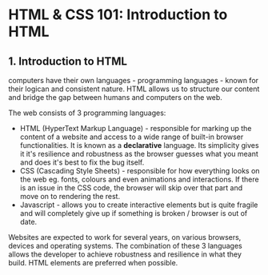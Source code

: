 # HTML & CSS 101: Introduction to HTML

## 1. Introduction to HTML

computers have their own languages - programming languages - known for their logican and consistent nature. 
HTML allows us to structure our content and bridge the gap between humans and computers on the web.

The web consists of 3 programming languages:
- HTML (HyperText Markup Language) - responsible for marking up the content of a website and access to a wide range of built-in browser functionalities. It is known as a **declarative** language. Its simplicity gives it it's resilience and robustness as the browser guesses what you meant and does it's best to fix the bug itself.
- CSS (Cascading Style Sheets) - responsible for how everything looks on the web eg. fonts, colours and even animations and interactions. If there is an issue in the CSS code, the browser will skip over that part and move on to rendering the rest.
- Javascript - allows you to create interactive elements but is quite fragile and will completely give up if something is broken / browser is out of date. 

Websites are expected to work for several years, on various browsers, devices and operating systems. The combination of these 3 languages allows the developer to achieve robustness and resilience in what they build. HTML elements are preferred when possible.